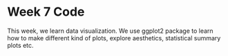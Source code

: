 # Week 7 Code

This week, we learn data visualization. We use ggplot2 package to learn how to make different kind of plots, explore aesthetics, statistical summary plots etc.